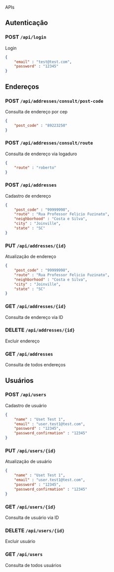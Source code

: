 APIs

## Autenticação

### POST `/api/login`
Login
```json
{
    "email" : "test@test.com",
    "password" : "12345"
}
```

## Endereços

### POST `/api/addresses/consult/post-code`
Consulta de endereço por cep
```json
{
    "post_code" : "89223250"   
}
```

### POST `/api/addresses/consult/route`
Consulta de endereço via logaduro
```json
{
    "route" : "roberto"   
}
```

### POST `/api/addresses`
Cadastro de endereço
```json
{
	"post_code" : "99999998",
	"route" : "Rua Professor Felicio Fuzinato",
	"neighborhood" : "Costa e Silva",
	"city" : "Joinville",
	"state" : "SC"
}
```

### PUT `/api/addresses/{id}`
Atualização de endereço
```json
{
	"post_code" : "99999998",
	"route" : "Rua Professor Felicio Fuzinato",
	"neighborhood" : "Costa e Silva",
	"city" : "Joinville",
	"state" : "SC"
}
```

### GET `/api/addresses/{id}`
Consulta de endereço via ID

### DELETE `/api/addresses/{id}`
Excluir endereço

### GET `/api/addresses`
Consulta de todos endereços

## Usuários

### POST `/api/users`
Cadastro de usuário 
```json
{
	"name" : "Uset Test 1",
	"email" : "user.test1@test.com",
	"password" : "12345",
    "password_confirmation" : "12345"
}
```

### PUT `/api/users/{id}`
Atualização de usuário
```json
{
	"name" : "Uset Test 1",
	"email" : "user.test1@test.com",
	"password" : "12345",
    "password_confirmation" : "12345"
}
```

### GET `/api/users/{id}`
Consulta de usuário via ID

### DELETE `/api/users/{id}`
Excluir usuário

### GET `/api/users`
Consulta de todos usuários